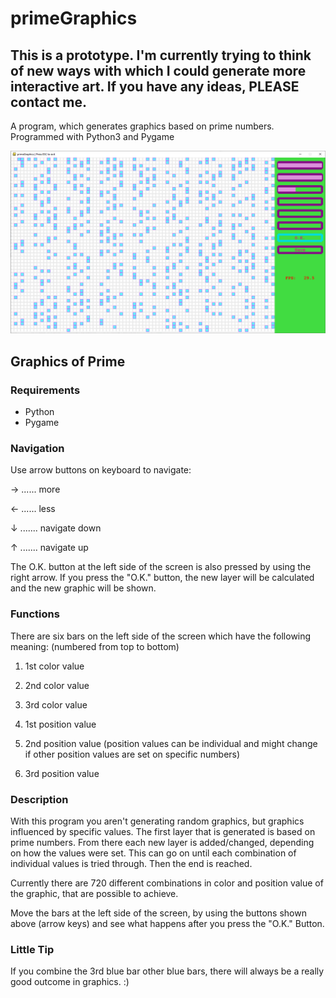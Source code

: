 # primeGraphics
## This is a prototype. I'm currently trying to think of new ways with which I could generate more interactive art. If you have any ideas, PLEASE contact me.

A program, which generates graphics based on prime numbers. Programmed with Python3 and Pygame

![image](https://github.com/spheppner/primeGraphics/blob/master/screenshot.png)

## Graphics of Prime

### Requirements
- Python
- Pygame

### Navigation
Use arrow buttons on keyboard to navigate:

→ ...... more

← ...... less

↓ ....... navigate down

↑ ....... navigate up

The O.K. button at the left side of the screen is also pressed by using the right arrow. If you press the "O.K." button,
the new layer will be calculated and the new graphic will be shown.

### Functions

There are six bars on the left side of the screen which have the following meaning: (numbered from top to bottom)

1. 1st color value
2. 2nd color value
3. 3rd color value

4. 1st position value 
5. 2nd position value   (position values can be individual and might change if other position values are set on specific numbers)
6. 3rd position value

### Description

With this program you aren't generating random graphics, but graphics influenced by specific values. The first layer that is generated
is based on prime numbers. From there each new layer is added/changed, depending on how the values were set. This can go on until
each combination of individual values is tried through. Then the end is reached.

Currently there are 720 different combinations in color and position value of the graphic, that are possible to achieve.


Move the bars at the left side of the screen, by using the buttons shown above (arrow keys) and see what happens after you press
the "O.K." Button.

### Little Tip

If you combine the 3rd blue bar other blue bars, there will always be a really good outcome in graphics. :)
